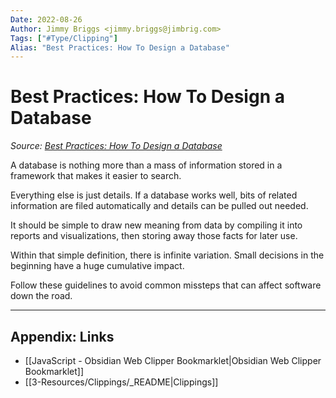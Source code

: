 ```yaml
---
Date: 2022-08-26
Author: Jimmy Briggs <jimmy.briggs@jimbrig.com>
Tags: ["#Type/Clipping"]
Alias: "Best Practices: How To Design a Database"
---
```


# Best Practices: How To Design a Database

*Source: [Best Practices: How To Design a Database](https://www.conceptatech.com/blog/best-practices-how-to-design-a-database)*

A database is nothing more than a mass of information stored in a framework that makes it easier to search.

Everything else is just details. If a database works well, bits of related information are filed automatically and details can be pulled out needed.

It should be simple to draw new meaning from data by compiling it into reports and visualizations, then storing away those facts for later use.

Within that simple definition, there is infinite variation. Small decisions in the beginning have a huge cumulative impact.

Follow these guidelines to avoid common missteps that can affect software down the road.

***

## Appendix: Links

- [[JavaScript - Obsidian Web Clipper Bookmarklet|Obsidian Web Clipper Bookmarklet]]
- [[3-Resources/Clippings/_README|Clippings]]
